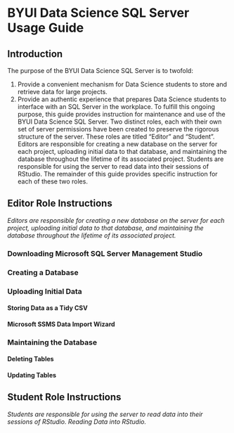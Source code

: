 # BYUI Data Science SQL Server Usage Guide

## Introduction
The purpose of the BYUI Data Science SQL Server is to twofold:
1.	Provide a convenient mechanism for Data Science students to store and retrieve data for large projects.
2.	Provide an authentic experience that prepares Data Science students to interface with an SQL Server in the workplace.
To fulfill this ongoing purpose, this guide provides instruction for maintenance and use of the BYUI Data Science SQL Server. Two distinct roles, each with their own set of server permissions have been created to preserve the rigorous structure of the server. These roles are titled “Editor” and “Student”. Editors are responsible for creating a new database on the server for each project, uploading initial data to that database, and maintaining the database throughout the lifetime of its associated project. Students are responsible for using the server to read data into their sessions of RStudio. The remainder of this guide provides specific instruction for each of these two roles.


## Editor Role Instructions
*Editors are responsible for creating a new database on the server for each project, uploading initial data to that database, and maintaining the database throughout the lifetime of its associated project.*

### Downloading Microsoft SQL Server Management Studio
### Creating a Database

### Uploading Initial Data
#### Storing Data as a Tidy CSV

#### Microsoft SSMS Data Import Wizard

### Maintaining the Database
#### Deleting Tables

#### Updating Tables


## Student Role Instructions
*Students are responsible for using the server to read data into their sessions of RStudio.
Reading Data into RStudio.*
